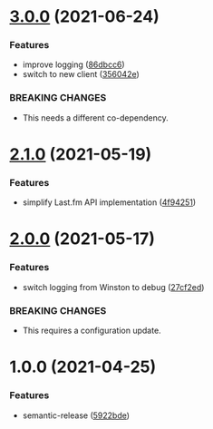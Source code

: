 # [3.0.0](https://github.com/rx-irc/bot-lastfm/compare/v2.1.0...v3.0.0) (2021-06-24)


### Features

* improve logging ([86dbcc6](https://github.com/rx-irc/bot-lastfm/commit/86dbcc6c7d4579cc28db1e612792113eb6ddc51d))
* switch to new client ([356042e](https://github.com/rx-irc/bot-lastfm/commit/356042e895b85da423cfc51727efe28ccc0f964c))


### BREAKING CHANGES

* This needs a different co-dependency.

# [2.1.0](https://github.com/rx-irc/bot-lastfm/compare/v2.0.0...v2.1.0) (2021-05-19)


### Features

* simplify Last.fm API implementation ([4f94251](https://github.com/rx-irc/bot-lastfm/commit/4f942512df5d51baacd1565b70bc28f0c16bea04))

# [2.0.0](https://github.com/rx-irc/bot-lastfm/compare/v1.0.0...v2.0.0) (2021-05-17)


### Features

* switch logging from Winston to debug ([27cf2ed](https://github.com/rx-irc/bot-lastfm/commit/27cf2edb15abbaaeb9502587182127653fbe909d))


### BREAKING CHANGES

* This requires a configuration update.

# 1.0.0 (2021-04-25)


### Features

* semantic-release ([5922bde](https://github.com/rx-irc/bot-lastfm/commit/5922bdeac709cba29cde6cf3fe0d6efa4cc6ae52))
